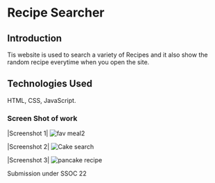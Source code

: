 #  Recipe Searcher

## Introduction
Tis website is used to search a variety of Recipes and it also show the random recipe everytime when you open the site.
## Technologies Used
HTML, CSS, JavaScript.


### Screen Shot of work
|Screenshot 1|
![fav meal2](https://user-images.githubusercontent.com/97939567/191740741-0cba05df-9aa3-4485-b51c-55c31820f755.png)

|Screenshot 2|
![Cake search](https://user-images.githubusercontent.com/97939567/191740901-cb2caf51-4b7a-4b06-af89-698e6e56131e.png)

|Screenshot 3|
![pancake recipe](https://user-images.githubusercontent.com/97939567/191740977-9617b7e2-e0ca-483a-9121-c6b279ad076f.png)

Submission under SSOC 22
